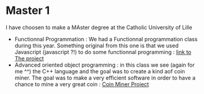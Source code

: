 # Master 1
 I have choosen to make a MAster degree at the Catholic University of Lille

- Functionnal Programmation : 
We had a Functionnal programmation class during this year. Something original from this one is that we used Javascript (javascript ?!) to do some functionnal programming : 
[link to The project](https://github.com/BBR2394/TDProgrFonct)
- Advanced oriented object programming : in this class we see (again for me ^^) the C++ language and the goal was to create a kind aof coin miner. The goal was to make a very efficient software in order to have a chance to mine a very great coin : [Coin Miner Project](https://github.com/BBR2394/OOP-advance)
